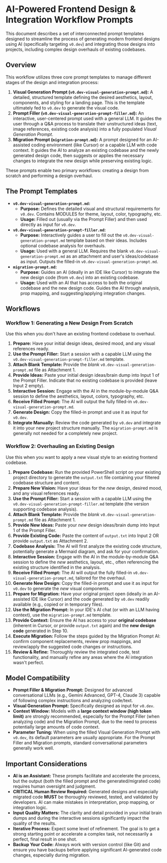 # AI-Powered Frontend Design & Integration Workflow Prompts

This document describes a set of interconnected prompt templates designed to streamline the process of generating modern frontend designs using AI (specifically targeting `v0.dev`) and integrating those designs into projects, including complex design overhauls of existing codebases.

## Overview

This workflow utilizes three core prompt templates to manage different stages of the design and integration process:

1.  **Visual Generation Prompt (`v0.dev-visual-generation-prompt.md`):** A detailed, structured template defining the desired aesthetics, layout, components, and styling for a landing page. This is the template ultimately fed to `v0.dev` to generate the visual code.
2.  **Prompt Filler (`v0.dev-visual-generation-prompt-filler.md`):** An interactive, user-centered prompt used with a general LLM. It guides the user through a Q&A process to translate their unstructured ideas (text, image references, existing code analysis) into a fully populated *Visual Generation Prompt*.
3.  **Migration Prompt (`migration-prompt.md`):** A prompt designed for an AI-assisted coding environment (like Cursor) or a capable LLM with code context. It guides the AI to analyze an existing codebase and the newly generated design code, then suggests or applies the necessary changes to integrate the new design while preserving existing logic.

These prompts enable two primary workflows: creating a design from scratch and performing a design overhaul.

## The Prompt Templates

*   **`v0.dev-visual-generation-prompt.md`:**
    *   **Purpose:** Defines the detailed visual and structural requirements for `v0.dev`. Contains MODULES for theme, layout, color, typography, etc.
    *   **Usage:** Filled out (usually via the Prompt Filler) and then used directly as input for `v0.dev`.
*   **`v0.dev-visual-generation-prompt-filler.md`:**
    *   **Purpose:** Interactively guides a user to fill out the `v0.dev-visual-generation-prompt.md` template based on their ideas. Includes optional codebase analysis for overhauls.
    *   **Usage:** Used with a general LLM. Requires the blank `v0.dev-visual-generation-prompt.md` as an attachment and user's ideas/codebase as input. Outputs the filled-in `v0.dev-visual-generation-prompt.md`.
*   **`migration-prompt.md`:**
    *   **Purpose:** Guides an AI (ideally in an IDE like Cursor) to integrate the new design code (from `v0.dev`) into an existing codebase.
    *   **Usage:** Used with an AI that has access to both the original codebase and the new design code. Guides the AI through analysis, prop mapping, and suggesting/applying integration changes.

## Workflows

### Workflow 1: Generating a New Design From Scratch

Use this when you don't have an existing frontend codebase to overhaul.

1.  **Prepare:** Have your initial design ideas, desired mood, and any visual references ready.
2.  **Use the Prompt Filler:** Start a session with a capable LLM using the `v0.dev-visual-generation-prompt-filler.md` template.
3.  **Attach Blank Template:** Provide the *blank* `v0.dev-visual-generation-prompt.md` file as Attachment 1.
4.  **Provide Ideas:** Paste your initial design ideas/brain dump into Input 1 of the Prompt Filler. Indicate that no existing codebase is provided (leave Input 2 empty).
5.  **Interactive Session:** Engage with the AI in the module-by-module Q&A session to define the aesthetics, layout, colors, typography, etc.
6.  **Receive Filled Prompt:** The AI will output the fully filled-in `v0.dev-visual-generation-prompt.md`.
7.  **Generate Design:** Copy the filled-in prompt and use it as input for `v0.dev`.
8.  **Integrate Manually:** Review the code generated by `v0.dev` and integrate it into your new project structure manually. The `migration-prompt.md` is generally not needed for a completely new project.

### Workflow 2: Overhauling an Existing Design

Use this when you want to apply a new visual style to an existing frontend codebase.

1.  **Prepare Codebase:** Run the provided PowerShell script on your existing project directory to generate the `output.txt` file containing your filtered codebase structure and content.
2.  **Prepare New Vision:** Have your ideas for the *new* design, desired mood, and any visual references ready.
3.  **Use the Prompt Filler:** Start a session with a capable LLM using the `v0.dev-visual-generation-prompt-filler.md` template (the version supporting codebase analysis).
4.  **Attach Blank Template:** Provide the *blank* `v0.dev-visual-generation-prompt.md` file as Attachment 1.
5.  **Provide New Ideas:** Paste your *new* design ideas/brain dump into Input 1 of the Prompt Filler.
6.  **Provide Existing Code:** Paste the content of `output.txt` into Input 2 OR provide `output.txt` as Attachment 2.
7.  **Codebase Analysis:** The AI will first analyze the existing code structure, potentially generate a Mermaid diagram, and ask for your confirmation.
8.  **Interactive Session:** Engage with the AI in the module-by-module Q&A session to define the *new* aesthetics, layout, etc., often referencing the existing structure identified in the analysis.
9.  **Receive Filled Prompt:** The AI will output the fully filled-in `v0.dev-visual-generation-prompt.md`, tailored for the overhaul.
10. **Generate New Design:** Copy the filled-in prompt and use it as input for `v0.dev` to generate the *new* visual components.
11. **Prepare for Migration:** Have your original project open (ideally in an AI-assisted IDE like Cursor) and the code generated by `v0.dev` readily available (e.g., copied or in temporary files).
12. **Use the Migration Prompt:** In your IDE's AI chat (or with an LLM having context), use the `migration-prompt.md` template.
13. **Provide Context:** Ensure the AI has access to your **original codebase** (inherent in Cursor, or provide `output.txt` again) and the **new design code** generated in Step 10.
14. **Execute Migration:** Follow the steps guided by the Migration Prompt AI: confirm component replacements, review prop mappings, and review/apply the suggested code changes or instructions.
15. **Review & Refine:** Thoroughly review the integrated code, test functionality, and manually refine any areas where the AI integration wasn't perfect.

## Model Compatibility

*   **Prompt Filler & Migration Prompt:** Designed for advanced conversational LLMs (e.g., Gemini Advanced, GPT-4, Claude 3) capable of following complex instructions and analyzing code/text.
*   **Visual Generation Prompt:** Specifically designed as input for `v0.dev`.
*   **Context Window:** Models with a **large context window (high token limit)** are strongly recommended, especially for the Prompt Filler (when analyzing code) and the Migration Prompt, due to the need to process potentially large amounts of code context.
*   **Parameter Tuning:** When using the filled Visual Generation Prompt with `v0.dev`, its default parameters are usually appropriate. For the Prompt Filler and Migration prompts, standard conversational parameters generally work well.

## Important Considerations

*   **AI is an Assistant:** These prompts facilitate and accelerate the process, but the output (both the filled prompt and the generated/migrated code) requires human oversight and judgment.
*   **CRITICAL Human Review Required:** Generated designs and especially migrated code **MUST** be thoroughly reviewed, tested, and validated by developers. AI can make mistakes in interpretation, prop mapping, or integration logic.
*   **Input Quality Matters:** The clarity and detail provided in your initial brain dumps and during the interactive sessions significantly impact the quality of the results.
*   **Iterative Process:** Expect some level of refinement. The goal is to get a strong starting point or accelerate a complex task, not necessarily a perfect, final result in one shot.
*   **Backup Your Code:** Always work with version control (like Git) and ensure you have backups before applying significant AI-generated code changes, especially during migration.